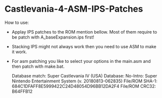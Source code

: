 # Castlevania-4-ASM-IPS-Patches

How to use:
- Applay IPS patches to the ROM mention bellow. Most of them require to be patch with A_baseExpansion.ips first! 
- Stacking IPS might not always work then you need to use ASM to make it work. 
- For asm patching you like to select your options in the main.asm and then patch with make.bat.

    Database match: Super Castlevania IV (USA)
    Database: No-Intro: Super Nintendo Entertainment System (v. 20180813-062835)
    File/ROM SHA-1: 684C1DFAFF8E5999422C24D48054D96BB12DA2F4
    File/ROM CRC32: B64FFB12
